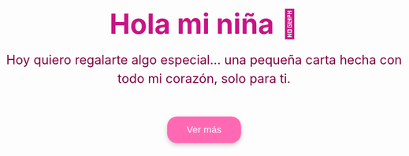 <html lang="es">
<head>
  <meta charset="UTF-8" />
  <meta name="viewport" content="width=device-width, initial-scale=1.0"/>
  <title>Para Mi Amor 💖</title>
  <link href="https://fonts.googleapis.com/css2?family=Great+Vibes&display=swap" rel="stylesheet">
  <style>
    * {
      margin: 0;
      padding: 0;
      box-sizing: border-box;
    }

    html, body {
      width: 100%;
      height: 100%;
      font-family: 'Great Vibes', cursive;
      background: linear-gradient(135deg, #ffc0cb, #ffe4e1);
      overflow-x: hidden;
    }

    .page {
      width: 100vw;
      min-height: 100vh;
      position: absolute;
      top: 0;
      left: 100vw;
      display: flex;
      flex-direction: column;
      justify-content: center;
      align-items: center;
      text-align: center;
      padding: 2rem;
      transition: left 1s ease-in-out;
    }

    .page.active {
      left: 0;
    }

    h1 {
      font-size: 3.5rem;
      color: #c71585;
      text-shadow: 2px 2px 5px #fff;
      word-wrap: break-word;
    }

    p {
      font-size: 1.6rem;
      color: #800040;
      max-width: 90%;
      margin-top: 1.2rem;
      line-height: 1.5;
      word-wrap: break-word;
    }

    button {
      margin-top: 2rem;
      padding: 1rem 2.5rem;
      font-size: 1.2rem;
      background: #ff69b4;
      color: white;
      border: none;
      border-radius: 20px;
      cursor: pointer;
      box-shadow: 0 4px 10px rgba(0,0,0,0.2);
      transition: background 0.3s;
    }

    button:hover {
      background: #ff1493;
    }

    .heart {
      position: absolute;
      width: 20px;
      height: 20px;
      background: red;
      transform: rotate(45deg);
      animation: float 10s infinite ease-in;
      opacity: 0.6;
      z-index: -1;
    }

    .heart::before,
    .heart::after {
      content: '';
      position: absolute;
      width: 20px;
      height: 20px;
      background: red;
      border-radius: 50%;
    }

    .heart::before {
      top: -10px;
      left: 0;
    }

    .heart::after {
      top: 0;
      left: -10px;
    }

    @keyframes float {
      0% {
        transform: translateY(100vh) rotate(45deg);
      }
      100% {
        transform: translateY(-10vh) rotate(45deg);
      }
    }

    /* Ajustes para celulares pequeños */
    @media (max-width: 768px) {
      h1 {
        font-size: 2.2rem;
      }

      p {
        font-size: 1.1rem;
        line-height: 1.4;
      }

      button {
        font-size: 1rem;
        padding: 0.8rem 1.8rem;
      }
    }

    /* Ajustes para celulares MUY pequeños (menos de 400px) */
    @media (max-width: 400px) {
      h1 {
        font-size: 1.9rem;
      }

      p {
        font-size: 1rem;
      }

      button {
        font-size: 0.9rem;
        padding: 0.7rem 1.4rem;
      }
    }
  </style>
</head>
<body>

  <!-- Páginas -->
  <div class="page active" id="page1">
    <h1>Hola mi niña 💌</h1>
    <p>Hoy quiero regalarte algo especial… una pequeña carta hecha con todo mi corazón, solo para ti.</p>
    <button onclick="nextPage()">Ver más</button>
  </div>

  <div class="page" id="page2">
    <h1>Gracias por existir 💖</h1>
    <p>Gracias por estar a mi lado, por hacerme feliz, por aguantarme y simplemente por existir. Me haces la persona más feliz del mundo. Me encanta cómo eres, tus defectos que te hacen única, tu sonrisa, tus ojos hermosos... pero sobre todo, me encantas tú.</p>
    <button onclick="nextPage()">Siguiente</button>
  </div>

  <div class="page" id="page3">
    <h1>Siempre juntos 💘</h1>
    <p>Tal vez no soy el mejor novio, pero cada día me esfuerzo por darte lo mejor de mí. Estoy orgulloso de ti, de todo lo que logras. Prometo cuidarte, respetarte y amarte todos los días de nuestras vidas. Eres mi todo. 🖤</p>
    <button onclick="nextPage()">Última</button>
  </div>

  <div class="page" id="page4">
    <h1>Te amo 💞</h1>
    <p>Siempre te amaré, más allá del tiempo y la vida. Eres el lugar favorito de mi corazón. Quiero que seas mi último amor. Nunca olvides que este loco te ama inefablemente. Mi amor por ti es eterno. ❤</p>
    <button onclick="restart()">Volver a leer</button>
  </div>

  <!-- Corazones flotantes -->
  <script>
    const totalHearts = 30;
    for (let i = 0; i < totalHearts; i++) {
      const heart = document.createElement('div');
      heart.className = 'heart';
      heart.style.left = Math.random() * 100 + 'vw';
      heart.style.animationDuration = (5 + Math.random() * 5) + 's';
      heart.style.opacity = Math.random();
      document.body.appendChild(heart);
    }

    let currentPage = 1;
    function nextPage() {
      document.getElementById(page${currentPage}).classList.remove('active');
      currentPage++;
      document.getElementById(page${currentPage}).classList.add('active');
    }

    function restart() {
      document.getElementById(page${currentPage}).classList.remove('active');
      currentPage = 1;
      document.getElementById(page${currentPage}).classList.add('active');
    }
  </script>

</body>
</html>
